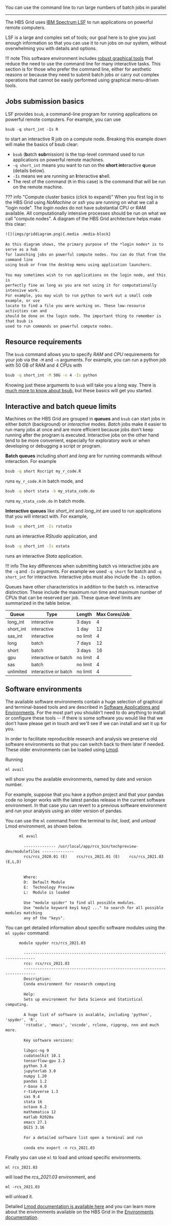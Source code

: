 You can use the command line to run large numbers of batch jobs in parallel

---

The HBS Grid uses [IBM Spectrum LSF](https://www.ibm.com/docs/en/spectrum-lsf) to
run applications on powerful remote computers.

LSF is a large and complex set of tools; our goal here is to give you just enough
information so that you can use it to run jobs on our system, without overwhelming
you with details and options.

!!! note
    This software environment includes [robust graphical tools](menulaunch.md)
    that reduce the need to use the command line for many interactive tasks. This
    section is for those who prefer the command line, either for aesthetic reasons or
    because they need to submit batch jobs or carry out complex operations that cannot 
    be easily performed using graphical menu-driven tools.

## Jobs submission basics

LSF provides `bsub`, a command-line program for running applications on powerful remote
computers. For example, you can use

``` contents
bsub -q short_int -Is R
```

to start an interactive R job on a compute node. Breaking this example down will
make the basics of bsub clear:

-   `bsub` (**b**atch **sub**mission) is the top-level command used to run applications
    on powerful remote machines.
-   `-q short_int` means you want to run on the **short int**eractive **q**ueue (details
    below).
-   `-Is` means we are running an **I**nteractive **s**hell.
-   The rest of the command (`R` in this case) is the command that will be run on
    the remote machine.

??? info "Compute cluster basics (click to expand)"
    When you first log in to the HBS Grid using *NoMachine* or *ssh* you are running
    on what we call a "login node". The *login nodes* do not have substantial CPU or
    RAM available. All computationally intensive processes should be run on what we
    call "compute nodes". A diagram of the HBS Grid architecture helps make this
    clear:
     
    ![](imgs/griddiagram.png){.media .media-block}
     
    As this diagram shows, the primary purpose of the *login nodes* is to serve as a hub 
    for launching jobs on powerful compute nodes. You can do that from the command line 
    using bsub or from the desktop menu using application launchers.
    
    You may sometimes wish to run applications on the login node, and this is
    perfectly fine as long as you are not using it for computationally intensive work.
    For example, you may wish to run python to work out a small code example, or use
    locate to find a file you were working on. These low-resource activities can and
    should be done on the login node. The important thing to remember is that bsub is
    used to run commands on powerful compute nodes.

## Resource requirements

The `bsub` command allows you to specify *RAM* and *CPU* requirements for your job via the `-M` and `-n` arguments. For example, you can run a python job with 50 GB of RAM
and 4 CPUs with

``` sh
bsub -q short_int -M 50G -n 4 -Is python
```

Knowing just these arguments to `bsub` will take you a long way. There is 
[much more to know about bsub](https://www.ibm.com/support/knowledgecenter/SSWRJV_10.1.0/lsf_command_ref/bsub.heading_options.1.html),
but these basics will get you started.

## Interactive and batch queue limits

Machines on the HBS Grid are grouped in **queues** and `bsub` can start jobs in either
*batch* (background) or *interactive* modes. *Batch* jobs make it easier to run
many jobs at once and are more efficient because jobs don't keep running after the
program is executed. Interactive jobs on the other hand tend to be more
convenient, especially for exploratory work or when developing or debugging a
script or program.

**Batch queues** including *short* and *long* are for running commands without interaction. For example

``` sh
bsub -q short Rscript my_r_code.R
```

runs `my_r_code.R` in batch mode, and

``` sh
bsub -q short stata -b my_stata_code.do
```

runs `my_stata_code.do` in batch mode.

**Interactive queues** like *short_int* and *long_int* are used to run
applications that you will interact with. For example,

``` sh
bsub -q short_int -Is rstudio
```

runs an interactive *RStudio* application, and

``` sh
bsub -q short_int -Is xstata
```

runs an interactive *Stata* application.

!!! info
    The key differences when submitting batch vs interactive jobs are the `-q` and
    `-Is` arguments. For example we used `-q short` for batch and `-q short_int` for 
    interactive. Interactive jobs must also include the `-Is` option.

Queues have other characteristics in addition to the batch vs.
interactive distinction. These include the maximum run time and maximum
number of CPUs that can be reserved per job. These queue-level limits
are summarized in the table below.

 | Queue       | Type                   | Length     | Max Cores/Job   | 
 | ----------- | ---------------------- | ---------- | --------------- | 
 | long_int    | interactive            | 3 days     | 4               | 
 | short_int   | interactive            | 1 day      | 12              | 
 | sas_int     | interactive            | no limit   | 4               | 
 | long        | batch                  | 7 days     | 12              | 
 | short       | batch                  | 3 days     | 16              | 
 | gpu         | interactive or batch   | no limit   | 4               | 
 | sas         | batch                  | no limit   | 4               | 
 | unlimited   | interactive or batch   | no limit   | 4               | 

## Software environments

The available software environments contain a huge selection of graphical and
terminal-based tools and are described in [Software Applications and
Environments](environments.md). For the most part you shouldn't need to do
anything to install or configure these tools -- if there is some software you
would like that we don't have please get in touch and we'll see if we can install
and set it up for you.

In order to facilitate reproducible research and analysis we preserve old software
environments so that you can switch back to them later if needed. These older
environments can be loaded using [Lmod](https://lmod.readthedocs.io/en/latest/010_user.html).

Running
```
ml avail
```
will show you the available environments, named by date and version number.

For example, suppose that you have a python project and that your pandas code no
longer works with the latest pandas release in the current software environment.
In that case you can revert to a previous software environment and run your
analysis using an older version of pandas.

You can use the `ml` command from the terminal to *list*, *load*, and *unload* Lmod environment,
as shown below.

``` contents
      ml avail
      
        -------------- /usr/local/app/rcs_bin/techpreview-dev/modulefiles --------------
        rcs/rcs_2020.01 (E)    rcs/rcs_2021.01 (E)    rcs/rcs_2021.03 (E,L,D)


        Where:
        D:  Default Module
        E:  Technology Preview
        L:  Module is loaded
        
        Use "module spider" to find all possible modules.
        Use "module keyword key1 key2 ..." to search for all possible modules matching
        any of the "keys".
```

You can get detailed information about specific software modules using the
`ml spyder` command:

``` contents
      module spyder rcs/rcs_2021.03
      
        ---------------------------------------------------------------------------
        rcs: rcs/rcs_2021.03
        ---------------------------------------------------------------------------
        Description:
        Conda environment for research computing
        
        Help:
        Sets up environment for Data Science and Statistical computing.
        
        A huge list of software is avalable, including 'python', 'spyder', 'R', 
        'rstudio', 'emacs', 'vscode', rclone, ripgrep, nnn and much more.
        
        Key software versions:
        
        libgcc-ng 9
        cudatoolkit 10.1
        tensorflow-gpu 2.2
        python 3.8
        jupyterlab 3.0
        numpy 1.20
        pandas 1.2
        r-base 4.0
        r-tidyverse 1.3
        sas 9.4
        stata 16
        octave 6.2
        mathematica 12
        matlab R2020a
        emacs 27.1
        QGIS 3.16
        
        For a detailed software list open a terminal and run 
        
        conda env export -n rcs_2021.03
```

Finally you can use `ml` to load and unload specific environments.
```
ml rcs_2021.03
```
will load the *rcs_2021.03* environment, and 
```
ml -rcs_2021.03
```
will unload it.

Detailed [Lmod documentation is available here](https://lmod.readthedocs.io/en/latest/) and you can learn more about the environments available on the HBS Grid in the [Environments documentation](environments.md).
